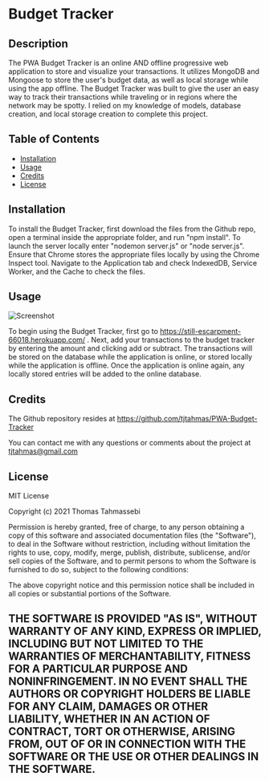 # Budget Tracker

## Description

The PWA Budget Tracker is an online AND offline progressive web application to store and visualize your transactions. It utilizes MongoDB and Mongoose to store the user's budget data, as well as local storage while using the app offline. The Budget Tracker was built to give the user an easy way to track their transactions while traveling or in regions where the network may be spotty. I relied on my knowledge of models, database creation, and local storage creation to complete this project. 

## Table of Contents 
- [Installation](#installation)
- [Usage](#usage)
- [Credits](#credits)
- [License](#license)

## Installation
To install the Budget Tracker, first download the files from the Github repo, open a terminal inside the appropriate folder, and run "npm install". To launch the server locally enter "nodemon server.js" or "node server.js". Ensure that Chrome stores the appropriate files locally by using the Chrome Inspect tool. Navigate to the Application tab and check IndexedDB, Service Worker, and the Cache to check the files.

## Usage
![Screenshot](./Screenshot.png)

To begin using the Budget Tracker, first go to https://still-escarpment-66018.herokuapp.com/ . Next, add your transactions to the budget tracker by entering the amount and clicking add or subtract. The transactions will be stored on the database while the application is online, or stored locally while the application is offline. Once the application is online again, any locally stored entries will be added to the online database. 

## Credits
The Github repository resides at https://github.com/tjtahmas/PWA-Budget-Tracker

You can contact me with any questions or comments about the project at tjtahmas@gmail.com

## License

MIT License

Copyright (c) 2021 Thomas Tahmassebi

Permission is hereby granted, free of charge, to any person obtaining a copy
of this software and associated documentation files (the "Software"), to deal
in the Software without restriction, including without limitation the rights
to use, copy, modify, merge, publish, distribute, sublicense, and/or sell
copies of the Software, and to permit persons to whom the Software is
furnished to do so, subject to the following conditions:

The above copyright notice and this permission notice shall be included in all
copies or substantial portions of the Software.

THE SOFTWARE IS PROVIDED "AS IS", WITHOUT WARRANTY OF ANY KIND, EXPRESS OR
IMPLIED, INCLUDING BUT NOT LIMITED TO THE WARRANTIES OF MERCHANTABILITY,
FITNESS FOR A PARTICULAR PURPOSE AND NONINFRINGEMENT. IN NO EVENT SHALL THE
AUTHORS OR COPYRIGHT HOLDERS BE LIABLE FOR ANY CLAIM, DAMAGES OR OTHER
LIABILITY, WHETHER IN AN ACTION OF CONTRACT, TORT OR OTHERWISE, ARISING FROM,
OUT OF OR IN CONNECTION WITH THE SOFTWARE OR THE USE OR OTHER DEALINGS IN THE
SOFTWARE.
---